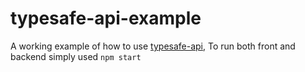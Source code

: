 # typesafe-api-example

A working example of how to use [typesafe-api](https://github.com/stuart-clark-45/typesafe-api), To run both front and backend simply used `npm start`



 


